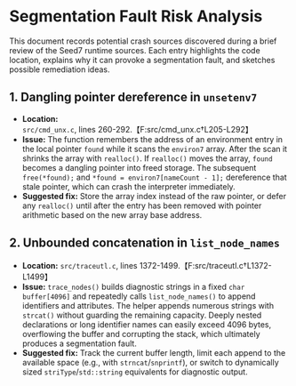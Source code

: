 # Segmentation Fault Risk Analysis

This document records potential crash sources discovered during a brief review of the Seed7 runtime sources.  Each entry highlights the code location, explains why it can provoke a segmentation fault, and sketches possible remediation ideas.

## 1. Dangling pointer dereference in `unsetenv7`
- **Location:** `src/cmd_unx.c`, lines 260-292.【F:src/cmd_unx.c†L205-L292】
- **Issue:** The function remembers the address of an environment entry in the local pointer `found` while it scans the `environ7` array.  After the scan it shrinks the array with `realloc()`.  If `realloc()` moves the array, `found` becomes a dangling pointer into freed storage.  The subsequent `free(*found);` and `*found = environ7[nameCount - 1];` dereference that stale pointer, which can crash the interpreter immediately.
- **Suggested fix:** Store the array index instead of the raw pointer, or defer any `realloc()` until after the entry has been removed with pointer arithmetic based on the new array base address.

## 2. Unbounded concatenation in `list_node_names`
- **Location:** `src/traceutl.c`, lines 1372-1499.【F:src/traceutl.c†L1372-L1499】
- **Issue:** `trace_nodes()` builds diagnostic strings in a fixed `char buffer[4096]` and repeatedly calls `list_node_names()` to append identifiers and attributes.  The helper appends numerous strings with `strcat()` without guarding the remaining capacity.  Deeply nested declarations or long identifier names can easily exceed 4096 bytes, overflowing the buffer and corrupting the stack, which ultimately produces a segmentation fault.
- **Suggested fix:** Track the current buffer length, limit each append to the available space (e.g., with `strncat`/`snprintf`), or switch to dynamically sized `striType`/`std::string` equivalents for diagnostic output.

